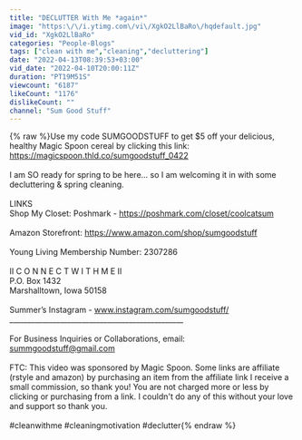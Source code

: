 ```yaml
---
title: "DECLUTTER With Me *again*"
image: "https:\/\/i.ytimg.com\/vi\/XgkO2LlBaRo\/hqdefault.jpg"
vid_id: "XgkO2LlBaRo"
categories: "People-Blogs"
tags: ["clean with me","cleaning","decluttering"]
date: "2022-04-13T08:39:53+03:00"
vid_date: "2022-04-10T20:00:11Z"
duration: "PT19M51S"
viewcount: "6187"
likeCount: "1176"
dislikeCount: ""
channel: "Sum Good Stuff"
---
```

{% raw %}Use my code SUMGOODSTUFF to get $5 off your delicious, healthy Magic Spoon cereal by clicking this link: <a rel="nofollow" target="blank" href="https://magicspoon.thld.co/sumgoodstuff_0422">https://magicspoon.thld.co/sumgoodstuff_0422</a><br /><br />I am SO ready for spring to be here... so I am welcoming it in with some decluttering &amp; spring cleaning.  <br /><br />LINKS <br />Shop My Closet: Poshmark - <a rel="nofollow" target="blank" href="https://poshmark.com/closet/coolcatsum">https://poshmark.com/closet/coolcatsum</a><br /><br />Amazon Storefront: <a rel="nofollow" target="blank" href="https://www.amazon.com/shop/sumgoodstuff">https://www.amazon.com/shop/sumgoodstuff</a><br /><br />Young Living Membership Number: 2307286  <br /><br />II C O N N E C T   W I T H   M E  II<br />P.O. Box 1432 <br />Marshalltown, Iowa 50158<br /><br />Summer’s Instagram - www.instagram.com/sumgoodstuff/ <br />________________________________________________<br /><br />For Business Inquiries or Collaborations, email: <br />summgoodstuff@gmail.com <br /><br />FTC: This video was sponsored by Magic Spoon. Some links are affiliate (rstyle and amazon) by purchasing an item from the affiliate link I receive a small commission, so thank you! You are not charged more or less by clicking or purchasing from a link. I couldn't do any of this without your love and support so thank you.<br /><br />#cleanwithme #cleaningmotivation #declutter{% endraw %}
